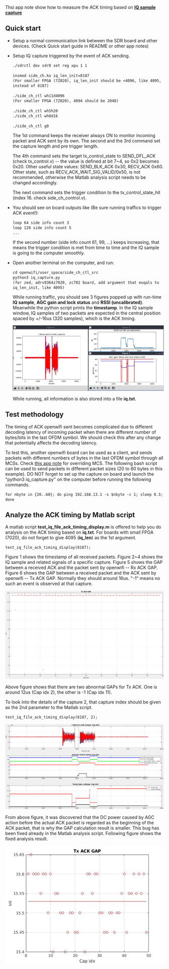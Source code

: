 <!--
Author: Xianjun jiao
SPDX-FileCopyrightText: 2023 UGent
SPDX-License-Identifier: AGPL-3.0-or-later
-->

Thsi app note show how to measure the ACK timing based on [**IQ sample capture**](iq.md)

## Quick start
- Setup a normal communication link between the SDR board and other devices. (Check Quick start guide in README or other app notes)
- Setup IQ capture triggered by the event of ACK sending.
  ```
  ./sdrctl dev sdr0 set reg xpu 1 1

  insmod side_ch.ko iq_len_init=8187
  (For smaller FPGA (7Z020), iq_len_init should be <4096, like 4095, instead of 8187)
  
  ./side_ch_ctl wh11d4096
  (For smaller FPGA (7Z020), 4094 should be 2048)
  
  ./side_ch_ctl wh5h20
  ./side_ch_ctl wh8d16

  ./side_ch_ctl g0
  ```
  The 1st command keeps the receiver always ON to monitor incoming packet and ACK sent by its own. The second and the 3rd command set the capture length and pre trigger length. 
  
  The 4th command sets the target tx_control_state to SEND_DFL_ACK (check tx_control.v) -- the value is defined at bit 7~4, so 0x2 becomes 0x20. 
  Other useful state values: SEND_BLK_ACK 0x30, RECV_ACK 0x60. Other state, such as RECV_ACK_WAIT_SIG_VALID/0x50, is not recommended, otherwise the Matlab analysis script needs to
  be changed accordingly.
  
  The next command sets the trigger condition to the tx_control_state_hit (index 16. check side_ch_control.v).
- You should see on board outputs like (Be sure running traffics to trigger ACK event!):
  ```
  loop 64 side info count 3
  loop 128 side info count 5
  ...
  ```
  If the second number (side info count 61, 99, ...) keeps increasing, that means the trigger condition is met from time to time and the IQ sample is going to the computer smoothly.
  
- Open another terminal on the computer, and run:
  ```
  cd openwifi/user_space/side_ch_ctl_src
  python3 iq_capture.py
  (for zed, adrv9364z7020, zc702 board, add argument that euqals to iq_len_init, like 4095)
  ```
  While running traffic, you should see 3 figures popped up with run-time **IQ sample**, **AGC gain and lock status** and **RSSI (uncalibrated)**. Meanwhile the python script prints the **timestamp**. In the IQ sample window, IQ samples of two packets are expected in the central position spaced by +/-16us (320 samples), which is the ACK timing.
  
  ![](./iq-ack-timing-screen-shot.jpg)
  
  While running, all information is also stored into a file **iq.txt**. 

## Test methodology
  The timing of ACK openwifi sent becomes complicated due to different decoding latency of incoming packet when there are different number of bytes/bits in the last OFDM symbol. We should check this after any change that potentially affects the decoding latency.

  To test this, another openwifi board can be used as a client, and sends packets with different numbers of bytes in the last OFDM symbol through all MCSs. Check 
  [this app note](frequent_trick.md#Tx-rate-config) for overriding MCS. The following bash script can be used to send packets in different packet sizes (20 to 60 bytes in this example). DO NOT forget to set up the capture on board and launch the "python3 iq_capture.py" on the computer before running the following commands.
  ```
  for nbyte in {20..60}; do ping 192.168.13.1 -s $nbyte -c 1; sleep 0.3; done
  ```
## Analyze the ACK timing by Matlab script
  A matlab script **test_iq_file_ack_timing_display.m** is offered to help you do analysis on the ACK timing based on **iq.txt**. For boards with small FPGA (7020), do not forget to give 4095 (**iq_len**) as the 1st argument.
  ```
  test_iq_file_ack_timing_display(8187);
  ```
  Figure 1 shows the timestamp of all received packets. Figure 2~4 shows the IQ sample and related signals of a specific capture. Figure 5 shows the GAP between a received ACK and the packet sent by openwifi -- Rx ACK GAP. Figure 6 shows the GAP between a received packet and the ACK sent by openwifi -- Tx ACK GAP. Normally they should around 16us. "-1" means no such an event is observed at that capture.
  
  ![](./iq-ack-timing-matlab-tx-ack-gap.jpg)
  
  Above figure shows that there are two abnormal GAPs for Tx ACK. One is around 12us (Cap idx 2), the other is -1 (Cap idx 11).

  To look into the details of the capture 2, that capture index should be given as the 2nd parameter to the Matlab script.
  ```
  test_iq_file_ack_timing_display(8187, 2);
  ```
  
  ![](./iq-ack-timing-matlab-tx-ack-iq.jpg)
  
  From above figure, it was discovered that the DC power caused by AGC action before the actual ACK packet is regarded as the beginning of the ACK packet, that is why the GAP calculation result is smaller. This bug has been fixed already in the Matlab analysis script. Following figure shows the fixed analysis result.
  
  ![](./iq-ack-timing-matlab-tx-ack-gap-fixed.jpg)

